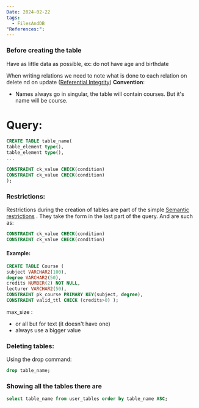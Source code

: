```yaml
---
Date: 2024-02-22
tags:
  - FilesAndDB
"References:":
---
```

### Before creating the table
 Have as little data as possible, ex: do not have age and birthdate

When writing relations we need to note what is done to each relation on delete nd on update ([Referential Integrity](Referential%20Integrity.md))
**Convention**: 
+ Names always  go in singular, the table will contain courses. But it's name will be course.
# Query:
```sql
CREATE TABLE table_name(
table_element type(),
table_element type(), 
...

CONSTRAINT ck_value CHECK(condition)
CONSTRAINT ck_value CHECK(condition)	
);
```
### Restrictions: 
Restrictions during the creation of tables are part of the simple [Semantic restrictions](Semantic%20restrictions.md) . They take the form in the last part of the query. And are such as:
```sql 
CONSTRAINT ck_value CHECK(condition)
CONSTRAINT ck_value CHECK(condition)	
````
#### Example:
```sql
CREATE TABLE Course ( 
subject VARCHAR2(100), 
degree VARCHAR2(50), 
credits NUMBER(2) NOT NULL, 
lecturer VARCHAR2(50), 
CONSTRAINT pk_course PRIMARY KEY(subject, degree),
CONSTRAINT valid_ttl CHECK (credits>0) );
```

max_size : 
+ or all but for text (it doesn't have one)
+ always use a bigger value

### Deleting tables: 
Using the drop command: 
```sql
drop table_name;
```


### Showing all the tables there are

```sql
select table_name from user_tables order by table_name ASC;
```

